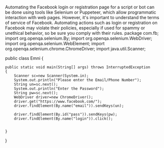 Automating the Facebook login or registration page for a script or bot can be done using tools like Selenium or Puppeteer, which allow programmatic interaction with web pages. However, it's important to understand the terms of service of Facebook. Automating actions such as login or registration on Facebook may violate their policies, especially if used for spammy or unethical behavior, so be sure you comply with their rules.
package com.fb;
import org.openqa.selenium.By;
import org.openqa.selenium.WebDriver;
import org.openqa.selenium.WebElement;
import org.openqa.selenium.chrome.ChromeDriver;
import java.util.Scanner;

public class Emni {

	public static void main(String[] args) throws InterruptedException 
	{
		Scanner sc=new Scanner(System.in);
		System.out.println("Please enter the Email/Phone Number");
		String un=sc.next();
		System.out.println("Enter the Password");
		String pw=sc.next();
		WebDriver driver=new ChromeDriver();
		driver.get("https://www.facebook.com/");
		driver.findElement(By.name("email")).sendKeys(un);
		
		driver.findElement(By.id("pass")).sendKeys(pw);
		driver.findElement(By.name("login")).click();
	

	}

}
